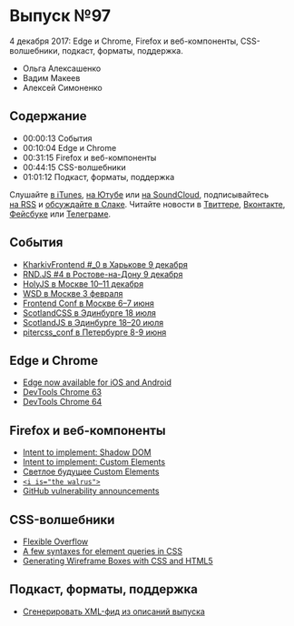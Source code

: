 # Выпуск №97

4 декабря 2017: Edge и Chrome, Firefox и веб-компоненты, CSS-волшебники, подкаст, форматы, поддержка.

- Ольга Алексашенко
- Вадим Макеев
- Алексей Симоненко

## Содержание

- 00:00:13 События
- 00:10:04 Edge и Chrome
- 00:31:15 Firefox и веб-компоненты
- 00:44:15 CSS-волшебники
- 01:01:12 Подкаст, форматы, поддержка

Слушайте [в iTunes](https://itunes.apple.com/podcast/id1080500016), [на Ютубе](https://www.youtube.com/playlist?list=PLMBnwIwFEFHcwuevhsNXkFTcadeX5R1Go) или [на SoundCloud](https://soundcloud.com/web-standards), подписывайтесь [на RSS](https://web-standards.ru/podcast/feed/) и [обсуждайте в Слаке](http://slack.web-standards.ru/). Читайте новости в [Твиттере](https://twitter.com/webstandards_ru), [Вконтакте](https://vk.com/webstandards_ru), [Фейсбуке](https://www.facebook.com/webstandardsru) или [Телеграме](https://t.me/webstandards_ru).

## События

- [KharkivFrontend #_0 в Харькове 9 декабря](https://www.facebook.com/events/374527499670386/)
- [RND.JS #4 в Ростове-на-Дону 9 декабря](https://vk.com/rndjs)
- [HolyJS в Москве 10–11 декабря](https://holyjs-moscow.ru)
- [WSD в Москве 3 февраля](https://wsd.events/2018/02/03/)
- [Frontend Conf в Москве 6–7 июня](http://frontendconf.ru/)
- [ScotlandCSS в Эдинбурге 18 июля](http://scotlandcss.com/)
- [ScotlandJS в Эдинбурге 18–20 июля](http://scotlandjs.com/)
- [pitercss_conf в Петербурге 8-9 июня](https://pitercss.com/)

## Edge и Chrome

- [Edge now available for iOS and Android](https://blogs.windows.com/windowsexperience/2017/11/30/microsoft-edge-now-available-for-ios-and-android/)
- [DevTools Chrome 63](https://youtu.be/Eyw_mwbABIQ)
- [DevTools Chrome 64](https://developers.google.com/web/updates/2017/11/devtools-release-notes)

## Firefox и веб-компоненты

- [Intent to implement: Shadow DOM](https://groups.google.com/d/msg/mozilla.dev.platform/aJvUlADn-Hk/BYB52MgDBQAJ)
- [Intent to implement: Custom Elements](https://groups.google.com/d/msg/mozilla.dev.platform/BI3I0U7TDw0/6-W39tXpBAAJ)
- [Светлое будущее Custom Elements](https://youtu.be/SX3qGBZ6UpM)
- [`<i is="the walrus">`](https://bkardell.com/blog/TheWalrus.html)
- [GitHub vulnerability announcements](https://twitter.com/rem/status/936665175335292930)

## CSS-волшебники

- [Flexible Overflow](http://kizu.ru/en/blog/flexible-overflow/)
- [A few syntaxes for element queries in CSS](https://twitter.com/innovati/status/934453395410255872)
- [Generating Wireframe Boxes with CSS and HTML5](http://meyerweb.com/eric/thoughts/2017/11/27/generating-wireframe-boxes-with-css-and-html5/)

## Подкаст, форматы, поддержка

- [Сгенерировать XML-фид из описаний выпуска](https://github.com/web-standards-ru/podcast/issues/182)
